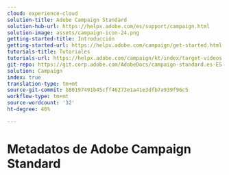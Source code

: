 ```yaml
---
cloud: experience-cloud
solution-title: Adobe Campaign Standard
solution-hub-url: https://helpx.adobe.com/es/support/campaign.html
solution-image: assets/campaign-icon-24.png
getting-started-title: Introducción
getting-started-url: https://helpx.adobe.com/campaign/get-started.html
tutorials-title: Tutoriales
tutorials-url: https://helpx.adobe.com/campaign/kt/index/target-videos.html
git-repo: https://git.corp.adobe.com/AdobeDocs/campaign-standard.es-ES
solution: Campaign
index: true
translation-type: tm+mt
source-git-commit: b80197491b45cff46273e1a41e3dfb7a939f96c5
workflow-type: tm+mt
source-wordcount: '32'
ht-degree: 46%

---
```



# Metadatos de Adobe Campaign Standard
